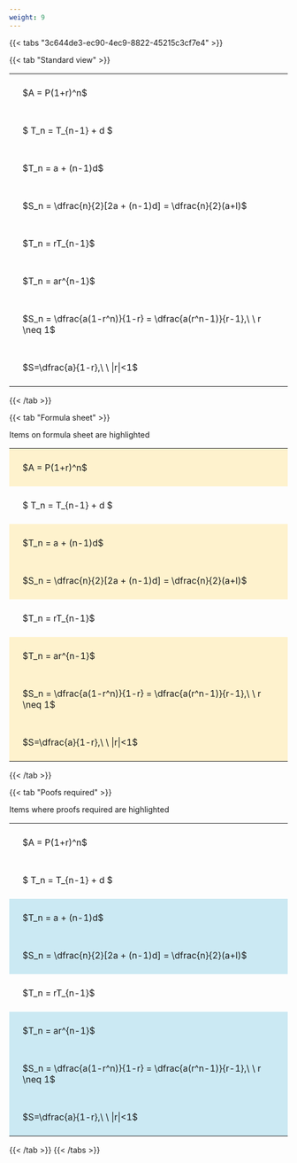 ```yaml
---
weight: 9
---
```


{{< tabs "3c644de3-ec90-4ec9-8822-45215c3cf7e4" >}}

{{< tab "Standard view" >}}

<style type="text/css">
#T_61894 th.col_heading {
  text-align: left;
  font-size: 1em;
}
#T_61894 td {
  text-align: left;
  font-size: 1em;
  padding: 1.5em;
}
</style>
<table id="T_61894">
  <thead>
  </thead>
  <tbody>
    <tr>
      <td id="T_61894_row0_col0" class="data row0 col0" >$A = P(1+r)^n$</td>
    </tr>
    <tr>
      <td id="T_61894_row1_col0" class="data row1 col0" >$ T_n = T_{n-1} + d $</td>
    </tr>
    <tr>
      <td id="T_61894_row2_col0" class="data row2 col0" >$T_n = a + (n-1)d$</td>
    </tr>
    <tr>
      <td id="T_61894_row3_col0" class="data row3 col0" >$S_n = \dfrac{n}{2}[2a + (n-1)d] = \dfrac{n}{2}(a+l)$</td>
    </tr>
    <tr>
      <td id="T_61894_row4_col0" class="data row4 col0" >$T_n = rT_{n-1}$</td>
    </tr>
    <tr>
      <td id="T_61894_row5_col0" class="data row5 col0" >$T_n = ar^{n-1}$</td>
    </tr>
    <tr>
      <td id="T_61894_row6_col0" class="data row6 col0" >$S_n = \dfrac{a(1-r^n)}{1-r} = \dfrac{a(r^n-1)}{r-1},\ \  r \neq 1$</td>
    </tr>
    <tr>
      <td id="T_61894_row7_col0" class="data row7 col0" >$S=\dfrac{a}{1-r},\ \ |r|<1$</td>
    </tr>
  </tbody>
</table>
{{< /tab >}}

{{< tab "Formula sheet" >}}

Items on formula sheet are highlighted 
<br>
<style type="text/css">
#T_0c5fe th.col_heading {
  text-align: left;
  font-size: 1em;
}
#T_0c5fe td {
  text-align: left;
  font-size: 1em;
  padding: 1.5em;
}
#T_0c5fe_row0_col0, #T_0c5fe_row2_col0, #T_0c5fe_row3_col0, #T_0c5fe_row5_col0, #T_0c5fe_row6_col0, #T_0c5fe_row7_col0 {
  background-color: rgba(255,194,10, 0.2);
}
#T_0c5fe_row1_col0, #T_0c5fe_row4_col0 {
  background-color: rgba(0,0,0,0);
}
</style>
<table id="T_0c5fe">
  <thead>
  </thead>
  <tbody>
    <tr>
      <td id="T_0c5fe_row0_col0" class="data row0 col0" >$A = P(1+r)^n$</td>
    </tr>
    <tr>
      <td id="T_0c5fe_row1_col0" class="data row1 col0" >$ T_n = T_{n-1} + d $</td>
    </tr>
    <tr>
      <td id="T_0c5fe_row2_col0" class="data row2 col0" >$T_n = a + (n-1)d$</td>
    </tr>
    <tr>
      <td id="T_0c5fe_row3_col0" class="data row3 col0" >$S_n = \dfrac{n}{2}[2a + (n-1)d] = \dfrac{n}{2}(a+l)$</td>
    </tr>
    <tr>
      <td id="T_0c5fe_row4_col0" class="data row4 col0" >$T_n = rT_{n-1}$</td>
    </tr>
    <tr>
      <td id="T_0c5fe_row5_col0" class="data row5 col0" >$T_n = ar^{n-1}$</td>
    </tr>
    <tr>
      <td id="T_0c5fe_row6_col0" class="data row6 col0" >$S_n = \dfrac{a(1-r^n)}{1-r} = \dfrac{a(r^n-1)}{r-1},\ \  r \neq 1$</td>
    </tr>
    <tr>
      <td id="T_0c5fe_row7_col0" class="data row7 col0" >$S=\dfrac{a}{1-r},\ \ |r|<1$</td>
    </tr>
  </tbody>
</table>
{{< /tab >}}

{{< tab "Poofs required" >}}

Items where proofs required are highlighted 
<br>
<style type="text/css">
#T_a1285 th.col_heading {
  text-align: left;
  font-size: 1em;
}
#T_a1285 td {
  text-align: left;
  font-size: 1em;
  padding: 1.5em;
}
#T_a1285_row0_col0, #T_a1285_row1_col0, #T_a1285_row4_col0 {
  background-color: rgba(0,0,0,0);
}
#T_a1285_row2_col0, #T_a1285_row3_col0, #T_a1285_row5_col0, #T_a1285_row6_col0, #T_a1285_row7_col0 {
  background-color: rgba(0,150,200, 0.2);
}
</style>
<table id="T_a1285">
  <thead>
  </thead>
  <tbody>
    <tr>
      <td id="T_a1285_row0_col0" class="data row0 col0" >$A = P(1+r)^n$</td>
    </tr>
    <tr>
      <td id="T_a1285_row1_col0" class="data row1 col0" >$ T_n = T_{n-1} + d $</td>
    </tr>
    <tr>
      <td id="T_a1285_row2_col0" class="data row2 col0" >$T_n = a + (n-1)d$</td>
    </tr>
    <tr>
      <td id="T_a1285_row3_col0" class="data row3 col0" >$S_n = \dfrac{n}{2}[2a + (n-1)d] = \dfrac{n}{2}(a+l)$</td>
    </tr>
    <tr>
      <td id="T_a1285_row4_col0" class="data row4 col0" >$T_n = rT_{n-1}$</td>
    </tr>
    <tr>
      <td id="T_a1285_row5_col0" class="data row5 col0" >$T_n = ar^{n-1}$</td>
    </tr>
    <tr>
      <td id="T_a1285_row6_col0" class="data row6 col0" >$S_n = \dfrac{a(1-r^n)}{1-r} = \dfrac{a(r^n-1)}{r-1},\ \  r \neq 1$</td>
    </tr>
    <tr>
      <td id="T_a1285_row7_col0" class="data row7 col0" >$S=\dfrac{a}{1-r},\ \ |r|<1$</td>
    </tr>
  </tbody>
</table>
{{< /tab >}}
{{< /tabs >}}
